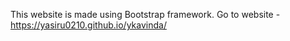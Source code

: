 This website is made using Bootstrap framework.
Go to website - https://yasiru0210.github.io/ykavinda/
